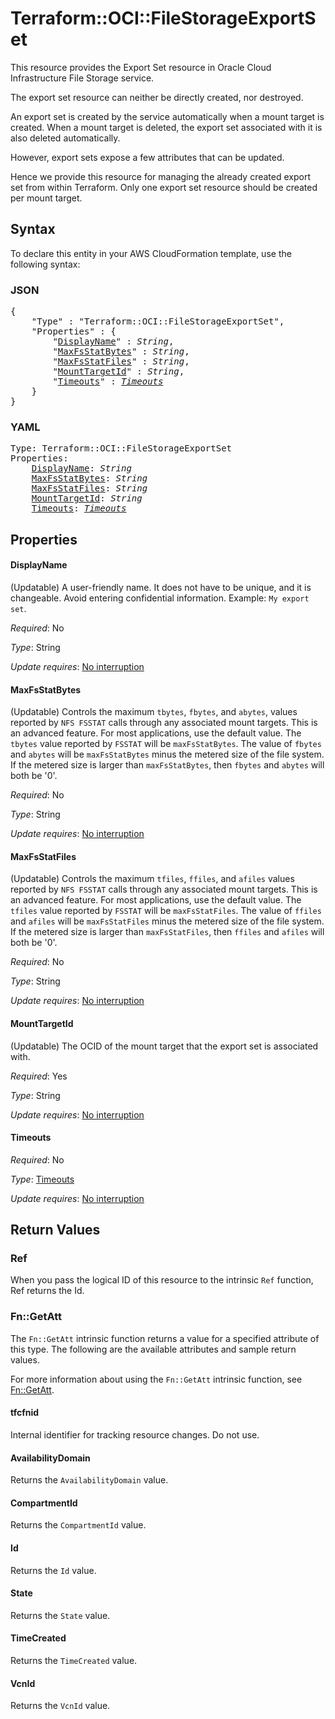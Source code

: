 # Terraform::OCI::FileStorageExportSet

This resource provides the Export Set resource in Oracle Cloud Infrastructure File Storage service.

The export set resource can neither be directly created, nor destroyed.

An export set is created by the service automatically when a mount target is created.
When a mount target is deleted, the export set associated with it is also deleted automatically.

However, export sets expose a few attributes that can be updated.

Hence we provide this resource for managing the already created export set from within Terraform.
Only one export set resource should be created per mount target.

## Syntax

To declare this entity in your AWS CloudFormation template, use the following syntax:

### JSON

<pre>
{
    "Type" : "Terraform::OCI::FileStorageExportSet",
    "Properties" : {
        "<a href="#displayname" title="DisplayName">DisplayName</a>" : <i>String</i>,
        "<a href="#maxfsstatbytes" title="MaxFsStatBytes">MaxFsStatBytes</a>" : <i>String</i>,
        "<a href="#maxfsstatfiles" title="MaxFsStatFiles">MaxFsStatFiles</a>" : <i>String</i>,
        "<a href="#mounttargetid" title="MountTargetId">MountTargetId</a>" : <i>String</i>,
        "<a href="#timeouts" title="Timeouts">Timeouts</a>" : <i><a href="timeouts.md">Timeouts</a></i>
    }
}
</pre>

### YAML

<pre>
Type: Terraform::OCI::FileStorageExportSet
Properties:
    <a href="#displayname" title="DisplayName">DisplayName</a>: <i>String</i>
    <a href="#maxfsstatbytes" title="MaxFsStatBytes">MaxFsStatBytes</a>: <i>String</i>
    <a href="#maxfsstatfiles" title="MaxFsStatFiles">MaxFsStatFiles</a>: <i>String</i>
    <a href="#mounttargetid" title="MountTargetId">MountTargetId</a>: <i>String</i>
    <a href="#timeouts" title="Timeouts">Timeouts</a>: <i><a href="timeouts.md">Timeouts</a></i>
</pre>

## Properties

#### DisplayName

(Updatable) A user-friendly name. It does not have to be unique, and it is changeable. Avoid entering confidential information.  Example: `My export set`.

_Required_: No

_Type_: String

_Update requires_: [No interruption](https://docs.aws.amazon.com/AWSCloudFormation/latest/UserGuide/using-cfn-updating-stacks-update-behaviors.html#update-no-interrupt)

#### MaxFsStatBytes

(Updatable) Controls the maximum `tbytes`, `fbytes`, and `abytes`, values reported by `NFS FSSTAT` calls through any associated mount targets. This is an advanced feature. For most applications, use the default value. The `tbytes` value reported by `FSSTAT` will be `maxFsStatBytes`. The value of `fbytes` and `abytes` will be `maxFsStatBytes` minus the metered size of the file system. If the metered size is larger than `maxFsStatBytes`, then `fbytes` and `abytes` will both be '0'.

_Required_: No

_Type_: String

_Update requires_: [No interruption](https://docs.aws.amazon.com/AWSCloudFormation/latest/UserGuide/using-cfn-updating-stacks-update-behaviors.html#update-no-interrupt)

#### MaxFsStatFiles

(Updatable) Controls the maximum `tfiles`, `ffiles`, and `afiles` values reported by `NFS FSSTAT` calls through any associated mount targets. This is an advanced feature. For most applications, use the default value. The `tfiles` value reported by `FSSTAT` will be `maxFsStatFiles`. The value of `ffiles` and `afiles` will be `maxFsStatFiles` minus the metered size of the file system. If the metered size is larger than `maxFsStatFiles`, then `ffiles` and `afiles` will both be '0'.

_Required_: No

_Type_: String

_Update requires_: [No interruption](https://docs.aws.amazon.com/AWSCloudFormation/latest/UserGuide/using-cfn-updating-stacks-update-behaviors.html#update-no-interrupt)

#### MountTargetId

(Updatable) The OCID of the mount target that the export set is associated with.

_Required_: Yes

_Type_: String

_Update requires_: [No interruption](https://docs.aws.amazon.com/AWSCloudFormation/latest/UserGuide/using-cfn-updating-stacks-update-behaviors.html#update-no-interrupt)

#### Timeouts

_Required_: No

_Type_: <a href="timeouts.md">Timeouts</a>

_Update requires_: [No interruption](https://docs.aws.amazon.com/AWSCloudFormation/latest/UserGuide/using-cfn-updating-stacks-update-behaviors.html#update-no-interrupt)

## Return Values

### Ref

When you pass the logical ID of this resource to the intrinsic `Ref` function, Ref returns the Id.

### Fn::GetAtt

The `Fn::GetAtt` intrinsic function returns a value for a specified attribute of this type. The following are the available attributes and sample return values.

For more information about using the `Fn::GetAtt` intrinsic function, see [Fn::GetAtt](https://docs.aws.amazon.com/AWSCloudFormation/latest/UserGuide/intrinsic-function-reference-getatt.html).

#### tfcfnid

Internal identifier for tracking resource changes. Do not use.

#### AvailabilityDomain

Returns the <code>AvailabilityDomain</code> value.

#### CompartmentId

Returns the <code>CompartmentId</code> value.

#### Id

Returns the <code>Id</code> value.

#### State

Returns the <code>State</code> value.

#### TimeCreated

Returns the <code>TimeCreated</code> value.

#### VcnId

Returns the <code>VcnId</code> value.

